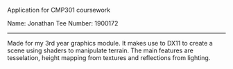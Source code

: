 Application for CMP301 coursework

Name:
Jonathan Tee
Number:
1900172

----
Made for my 3rd year graphics module. It makes use to DX11 to create a scene using shaders to manipulate terrain.
The main features are tesselation, height mapping from textures and reflections from lighting.